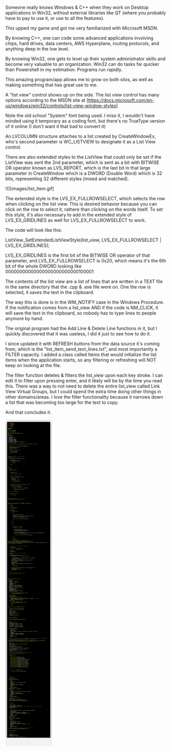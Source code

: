 Someone really knows Windows & C++ when they work on Desktop applications in Win32, without external libraries like QT (where you probably have to pay to use it, or use to all the features).

This upped my game and got me very familiarized with Microsoft MSDN.

By knowing C++, one can code some advanced applications involving chips, hard drives, data centers, AWS Hyperplane, routing protocols, and anything deep in the low level. 

By knowing Win32, one gets to level up their system administrator skills and become very valuable to an organization. Win32 can do tasks far quicker than Powershell in my estimation. Programs run rapidly. 

This amazing program/app allows me to grow on both silos, as well as making something that has great use to me.

A "list view" control shows up on the side. The list view control has many options according to the MSDN site at [https://docs.microsoft.com/en-us/windows/win32/controls/list-view-window-styles]

Note the old school "System" font being used. I miss it, I wouldn't have minded using it temporary as a coding font, but there's no TrueType version of it online (I don't want it that bad to convert it)

An LVCOLUMN structure attaches to a list created by CreateWindowEx, who's second parameter is WC_LISTVIEW to designate it as a List View control.

There are also extended styles to the ListView that could only be set if the ListView was sent the 2nd parameter, which is sent as a bit with BITWISE OR operator known as LVS_REPORT, which is the last bit in that large parameter in CreateWindow which is a DWORD (Double Word) which is 32 bits, representing 32 different styles (mixed and matched).

!()[images/list_item.gif]

The extended style is the LVS_EX_FULLROWSELECT, which selects the row when clicking on the list view. This is desired behavior because you can click on the row to select it, rathere than clicking on the words itself. To set this style, it's also necessary to add in the extended style of LVS_EX_GRIDLINES as well for LVS_EX_FULLROWSELECT to work.

The code will look like this:

ListView_SetExtendedListViewStyle(list_view, LVS_EX_FULLROWSELECT | LVS_EX_GRIDLINES); 

LVS_EX_GRIDLINES is the first bit of the BITWISE OR operator of that parameter, and LVS_EX_FULLROWSELECT is 0x20, which means it's the 6th bit of the whole DWORD looking like 00000000000000000000000000100001

The contents of the list view are a list of lines that are written in a TEXT file in the same directory that the .cpp & .exe file were on. One the row is selected, it saves the text in the clipboard.

The way this is done is in the WM_NOTIFY case in the Windows Procedure. If the notification comes from a list_view AND if the code is NM_CLICK, it will save the text in the clipboard, so nobody has to type lines to people anymore by hand.

The original program had the Add Line & Delete Line functions in it, but I quickly discovered that it was useless, I did it just to see how to do it.

I since updated it with REFRESH buttons from the data source it's coming from, which is the "list_item_send_text_lines.txt", and most importantly a FILTER capacity. I added a class called Items that would initialize the list items when the application starts, so any filtering or refreshing will NOT keep on looking at the file. 

The filter function deletes & filters the list_view upon each key stroke. I can edit it to filter upon pressing enter, and it likely will be by the time you read this. There was a way to not need to delete the entire list_view called Link View Virtual Groups, but I could spend the extra time doing other things in other domains/areas. I love the filter functionality because it narrows down a list that was becoming too large for the text to copy.

And that concludes it.

![](images/list_view_code.png)